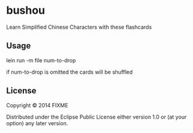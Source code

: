 # bushou

Learn Simplified Chinese Characters with these flashcards

## Usage

lein run -m file num-to-drop

if num-to-drop is omitted the cards will be shuffled

## License

Copyright © 2014 FIXME

Distributed under the Eclipse Public License either version 1.0 or (at
your option) any later version.
